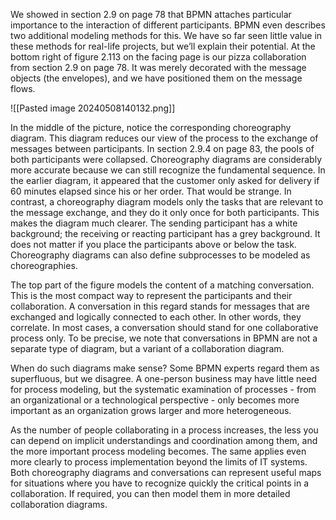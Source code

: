 We showed in section 2.9 on page 78 that BPMN attaches particular importance to the interaction of different participants. BPMN even describes two additional modeling methods for this. We have so far seen little value in these methods for real-life projects, but we’ll explain their potential. At the bottom right of figure 2.113 on the facing page is our pizza collaboration from section 2.9 on page 78. It was merely decorated with the message objects (the envelopes), and we have positioned them on the message flows.

![[Pasted image 20240508140132.png]]

In the middle of the picture, notice the corresponding choreography diagram. This diagram reduces our view of the process to the exchange of messages between participants. In section 2.9.4 on page 83, the pools of both participants were collapsed. Choreography diagrams are considerably more accurate because we can still recognize the fundamental sequence. In the earlier diagram, it appeared that the customer only asked for delivery if 60 minutes elapsed since his or her order. That would be strange. In contrast, a choreography diagram models only the tasks that are relevant to the message exchange, and they do it only once for both participants. This makes the diagram much clearer. The sending participant has a white background; the receiving or reacting participant has a grey background. It does not matter if you place the participants above or below the task. Choreography diagrams can also define subprocesses to be modeled as choreographies.

The top part of the figure models the content of a matching conversation. This is the most compact way to represent the participants and their collaboration. A conversation in this regard stands for messages that are exchanged and logically connected to each other. In other words, they correlate. In most cases, a conversation should stand for one collaborative process only. To be precise, we note that conversations in BPMN are not a separate type of diagram, but a variant of a collaboration diagram.

When do such diagrams make sense? Some BPMN experts regard them as superfluous, but we disagree. A one-person business may have little need for process modeling, but the systematic examination of processes - from an organizational or a technological perspective - only becomes more important as an organization grows larger and more heterogeneous.

As the number of people collaborating in a process increases, the less you can depend on implicit understandings and coordination among them, and the more important process modeling becomes. The same applies even more clearly to process implementation beyond the limits of IT systems. Both choreography diagrams and conversations can represent useful maps for situations where you have to recognize quickly the critical points in a collaboration. If required, you can then model them in more detailed collaboration diagrams.